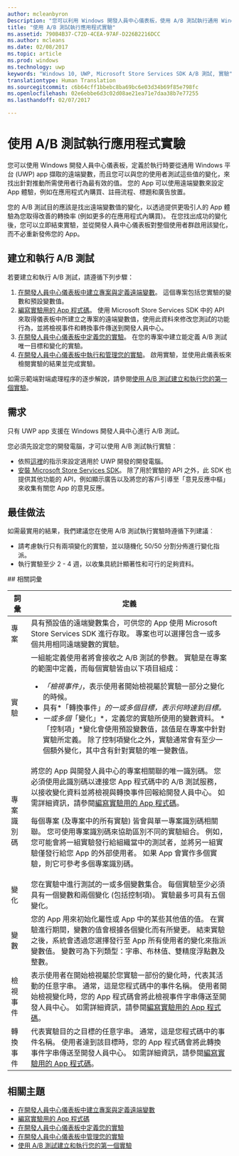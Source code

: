 ```yaml
---
author: mcleanbyron
Description: "您可以利用 Windows 開發人員中心儀表板，使用 A/B 測試執行通用 Windows 平台 (UWP) app 的實驗。"
title: "使用 A/B 測試執行應用程式實驗"
ms.assetid: 790B4B37-C72D-4CEA-97AF-D226B2216DCC
ms.author: mcleans
ms.date: 02/08/2017
ms.topic: article
ms.prod: windows
ms.technology: uwp
keywords: "Windows 10, UWP, Microsoft Store Services SDK A/B 測試, 實驗"
translationtype: Human Translation
ms.sourcegitcommit: c6b64cff1bbebc8ba69bc6e03d34b69f85e798fc
ms.openlocfilehash: 02e6ebbe6d3c02d08ae21ea71e7daa38b7e77255
ms.lasthandoff: 02/07/2017

---
```


# <a name="run-app-experiments-with-ab-testing"></a>使用 A/B 測試執行應用程式實驗

您可以使用 Windows 開發人員中心儀表板，定義於執行時要從通用 Windows 平台 (UWP) app 擷取的遠端變數，而且您可以與您的使用者測試這些值的變化，來找出針對推動所需使用者行為最有效的值。 您的 App 可以使用遠端變數來設定 App 體驗，例如在應用程式內購買、註冊流程、標題和廣告放置。

您的 A/B 測試目的應該是找出遠端變數值的變化，以透過提供更吸引人的 App 體驗為您取得改善的轉換率 (例如更多的在應用程式內購買)。 在您找出成功的變化後，您可以立即結束實驗，並從開發人員中心儀表板對整個使用者群啟用該變化，而不必重新發佈您的 App。

## <a name="create-and-run-an-ab-test"></a>建立和執行 A/B 測試

若要建立和執行 A/B 測試，請遵循下列步驟：

1. [在開發人員中心儀表板中建立專案與定義遠端變數](create-a-project-and-define-remote-variables-in-the-dev-center-dashboard.md)。 這個專案包括您實驗的變數和預設變數值。  
2. [編寫實驗用的 App 程式碼](code-your-experiment-in-your-app.md)。 使用 Microsoft Store Services SDK 中的 API 來取得儀表板中所建立之專案的遠端變數值，使用此資料來修改您測試的功能行為，並將檢視事件和轉換事件傳送到開發人員中心。
3. [在開發人員中心儀表板中定義您的實驗](define-your-experiment-in-the-dev-center-dashboard.md)。 在您的專案中建立能定義 A/B 測試唯一目標和變化的實驗。
4. [在開發人員中心儀表板中執行和管理您的實驗](manage-your-experiment.md)。 啟用實驗，並使用此儀表板來檢閱實驗的結果並完成實驗。

如需示範端對端處理程序的逐步解說，請參閱[使用 A/B 測試建立和執行您的第一個實驗](create-and-run-your-first-experiment-with-a-b-testing.md)。

## <a name="requirements"></a>需求

只有 UWP app 支援在 Windows 開發人員中心進行 A/B 測試。

您必須先設定您的開發電腦，才可以使用 A/B 測試執行實驗︰

* 依照[這裡](../get-started/get-set-up.md)的指示來設定適用於 UWP 開發的開發電腦。
* [安裝 Microsoft Store Services SDK](microsoft-store-services-sdk.md#install-the-sdk)。 除了用於實驗的 API 之外，此 SDK 也提供其他功能的 API，例如顯示廣告以及將您的客戶引導至「意見反應中樞」來收集有關您 App 的意見反應。

## <a name="best-practices"></a>最佳做法

如需最實用的結果，我們建議您在使用 A/B 測試執行實驗時遵循下列建議︰

* 請考慮執行只有兩項變化的實驗，並以隨機化 50/50 分割分佈進行變化指派。
* 執行實驗至少 2 - 4 週，以收集具統計顯著性和可行的足夠資料。

<span id="terms" />
## <a name="related-terms"></a>相關詞彙

|  詞彙  |  定義  |
|--------|--------------|
| 專案    |   具有預設值的遠端變數集合，可供您的 App 使用 Microsoft Store Services SDK 進行存取。 專案也可以選擇包含一或多個共用相同遠端變數的實驗。  |
| 實驗    |   一組能定義使用者將會接收之 A/B 測試的參數。 實驗是在專案的範圍中定義，而每個實驗皆由以下項目組成： <p></p><ul><li>*「檢視事件」*，表示使用者開始檢視屬於實驗一部分之變化的時候。</li><li>具有*「轉換事件」*的一或多個目標，表示何時達到目標。</li><li>一或多個*「變化」*，定義您的實驗所使用的變數資料。 *「控制項」*變化會使用預設變數值，該值是在專案中針對實驗所定義。 除了控制項變化之外，實驗通常會有至少一個額外變化，其中含有針對實驗的唯一變數值。 </li></ul>          |
| 專案識別碼    |   將您的 App 與開發人員中心的專案相關聯的唯一識別碼。 您必須使用此識別碼以連接您 App 程式碼中的 A/B 測試服務，以接收變化資料並將檢視與轉換事件回報給開發人員中心。 如需詳細資訊，請參閱[編寫實驗用的 App 程式碼](code-your-experiment-in-your-app.md)。<p></p><p>每個專案 (及專案中的所有實驗) 皆會與單一專案識別碼相關聯。 您可使用專案識別碼來協助區別不同的實驗組合。 例如，您可能會將一組實驗發行給組織當中的測試者，並將另一組實驗僅發行給您 App 的外部使用者。  如果 App 會實作多個實驗，則它可參考多個專案識別碼。</p>         |
| 變化    |   您在實驗中進行測試的一或多個變數集合。 每個實驗至少必須具有一個變數和兩個變化 (包括控制項)。 實驗最多可具有五個變化。           |
| 變數    |  您的 App 用來初始化屬性或 App 中的某些其他值的值。 在實驗進行期間，變數的值會根據各個變化而有所變更。 結束實驗之後，系統會透過您選擇發行至 App 所有使用者的變化來指派變數值。 變數可為下列類型：字串、布林值、雙精度浮點數及整數。
| 檢視事件    |  表示使用者在開始檢視屬於您實驗一部份的變化時，代表其活動的任意字串。 通常，這是您程式碼中的事件名稱。 使用者開始檢視變化時，您的 App 程式碼會將此檢視事件字串傳送至開發人員中心。 如需詳細資訊，請參閱[編寫實驗用的 App 程式碼](code-your-experiment-in-your-app.md)。
| 轉換事件    |  代表實驗目的之目標的任意字串。 通常，這是您程式碼中的事件名稱。 使用者達到該目標時，您的 App 程式碼會將此轉換事件字串傳送至開發人員中心。 如需詳細資訊，請參閱[編寫實驗用的 App 程式碼](code-your-experiment-in-your-app.md)。  

## <a name="related-topics"></a>相關主題

* [在開發人員中心儀表板中建立專案與定義遠端變數](create-a-project-and-define-remote-variables-in-the-dev-center-dashboard.md)
* [編寫實驗用的 App 程式碼](code-your-experiment-in-your-app.md)
* [在開發人員中心儀表板中定義您的實驗](define-your-experiment-in-the-dev-center-dashboard.md)
* [在開發人員中心儀表板中管理您的實驗](manage-your-experiment.md)
* [使用 A/B 測試建立和執行您的第一個實驗](create-and-run-your-first-experiment-with-a-b-testing.md)

